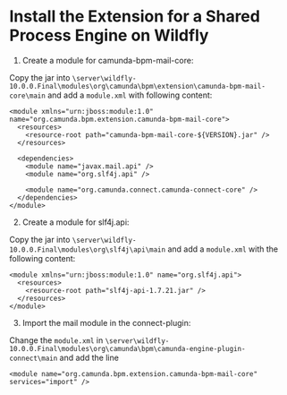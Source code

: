 # Install the Extension for a Shared Process Engine on Wildfly

1. Create a module for camunda-bpm-mail-core:

  Copy the jar into `\server\wildfly-10.0.0.Final\modules\org\camunda\bpm\extension\camunda-bpm-mail-core\main` and add a `module.xml` with following content:
  
  ```
  <module xmlns="urn:jboss:module:1.0" name="org.camunda.bpm.extension.camunda-bpm-mail-core">
    <resources>
      <resource-root path="camunda-bpm-mail-core-${VERSION}.jar" />
    </resources>
  
    <dependencies>
      <module name="javax.mail.api" />
      <module name="org.slf4j.api" />
      
      <module name="org.camunda.connect.camunda-connect-core" />
    </dependencies>
  </module>
  ```

2. Create a module for slf4j.api:

  Copy the jar into `\server\wildfly-10.0.0.Final\modules\org\slf4j\api\main` and add a `module.xml` with the following content:
  
  ```
  <module xmlns="urn:jboss:module:1.0" name="org.slf4j.api">
    <resources>
      <resource-root path="slf4j-api-1.7.21.jar" />
    </resources>
  </module>
  ```

3. Import the mail module in the connect-plugin:

  Change the `module.xml` in `\server\wildfly-10.0.0.Final\modules\org\camunda\bpm\camunda-engine-plugin-connect\main` and add the line
  
  ```
  <module name="org.camunda.bpm.extension.camunda-bpm-mail-core" services="import" />
  ```
